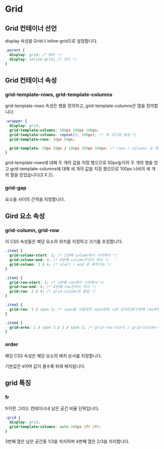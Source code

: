 # Grid

## Grid 컨테이너 선언

display 속성을 Grid나 inline-grid으로 설정합니다.

```css
.parent {
  display: grid; /* BFC */
  display: inline-grid; /* IFC */
}
```

## Grid 컨테이너 속성

### grid-template-rows, grid-template-columns

grid-template-rows 속성은 행을 정의하고, grid-template-columns은 열을 정의합니다.

```css
.wrapper {
  display: grid;
  grid-template-columns: 100px 100px 100px;
  grid-template-columns: repeat(3, 100px); /* 위 코드와 동일 */
  grid-template-rows: 50px 50px;

  grid-template: 50px 50px / 100px 100px 100px; /* rows / columns 로 축약가능 */
}
```

grid-template-rows에 대해 두 개의 값을 지정 했으므로 50px높이의 두 개의 행을 얻고 grid-template-columns에 대해 세 개의 값을 지정 했으므로 100px 너비의 세 개의 열을 얻었습니다(3 X 2).

### grid-gap

요소들 사이의 간격을 지정합니다.

## Gird 요소 속성

### grid-column, grid-row

이 CSS 속성들은 해당 요소의 위치를 ​​지정하고 크기를 조정합니다.

```css
.item1 {
  grid-column-start: 1; /* 1번째 column에서 시작해서 */
  grid-column-end: 4; /* 4번째 column전까지 차지 */
  grid-column: 1 / 4; /* start / end 로 축약가능 */
}

.item2 {
  grid-row-start: 2; /* 2번째 row에서 시작해서 */
  grid-row-end: 4; /* 4번째 row전까지 차지 */
  grid-row: 2 / 4; /* grid-column과 동일 */
}

.item3 {
  grid-row: 2 / span 2; /* span을 사용하면 span뒤에 나온 숫자만큼(2번째 row부터 2칸의 row) 차지 */
}

.item4 {
  grid-area: 1 / span 3 / 2 / span 2; /* grid-row-start / grid-column-start / grid-row-end  / grid-cloumn-end를 축약 */
}
```

### order

해당 CSS 속성은 해당 요소의 배치 순서를 지정합니다.

기본값은 `0`이며 값이 클수록 뒤에 배치됩니다.

## grid 특징

### fr

fr이란 그리드 컨테이너내 남은 공간 비율 단위입니다.

```css
.grid {
  display: grid;
  grid-template-columns: auto 100px 1fr 2fr;
}
```

3번째 열은 남은 공간중 1/3을 차지하며 4번째 열은 2/3을 차지합니다.
